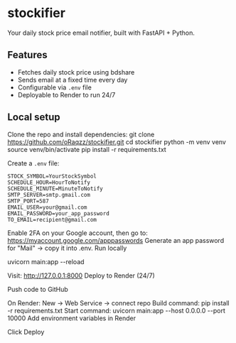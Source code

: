 # stockifier

Your daily stock price email notifier, built with FastAPI + Python.

## Features
- Fetches daily stock price using bdshare
- Sends email at a fixed time every day
- Configurable via `.env` file
- Deployable to Render to run 24/7

## Local setup
Clone the repo and install dependencies:
git clone https://github.com/oRaqzz/stockifier.git
cd stockifier
python -m venv venv
source venv/bin/activate
pip install -r requirements.txt

Create a `.env` file:
```env
STOCK_SYMBOL=YourStockSymbol
SCHEDULE_HOUR=HourToNotify
SCHEDULE_MINUTE=MinuteToNotify
SMTP_SERVER=smtp.gmail.com
SMTP_PORT=587
EMAIL_USER=your@gmail.com
EMAIL_PASSWORD=your_app_password
TO_EMAIL=recipient@gmail.com
```

Enable 2FA on your Google account, then go to:
https://myaccount.google.com/apppasswords
Generate an app password for "Mail" → copy it into .env.
Run locally

uvicorn main:app --reload

Visit: http://127.0.0.1:8000
Deploy to Render (24/7)


Push code to GitHub

On Render: New → Web Service → connect repo
Build command: pip install -r requirements.txt
Start command: uvicorn main:app --host 0.0.0.0 --port 10000
Add environment variables in Render

Click Deploy
